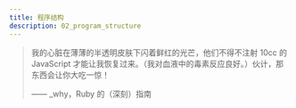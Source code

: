 ```yaml
---
title: 程序结构
description: 02_program_structure
---
```


> 我的心脏在薄薄的半透明皮肤下闪着鲜红的光芒，他们不得不注射 10cc 的 JavaScript 才能让我恢复过来。（我对血液中的毒素反应良好。）伙计，那东西会让你大吃一惊！
>
> —— _why，Ruby 的（深刻）指南
